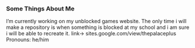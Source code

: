 ### Some Things About Me

<!--
**KnightOChaos/KnightOChaos** is a ✨ _special_ ✨ repository because its `README.md` (this file) appears on your GitHub profile.

Here are some ideas to get you started:

- 🔭 I’m currently working on ...
- 🌱 I’m currently learning ...
- 👯 I’m looking to collaborate on ...
- 🤔 I’m looking for help with ...
- 💬 Ask me about ...
- 📫 How to reach me: ...
- 😄 Pronouns: ...
- ⚡ Fun fact: ...
-->
 I’m currently working on my unblocked games website. The only time i will make a repository is when something is blocked at my school and i am sure i will be able to recreate it. 
 link-> sites.google.com/view/thepalaceplus 
 Pronouns: he/him

